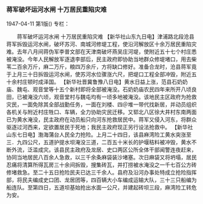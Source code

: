 ### 蒋军破坏运河水闸  十万居民重陷灾难

1947-04-11
第1版()
专栏：

　　蒋军破坏运河水闸
    十万居民重陷灾难
    【新华社山东九日电】津浦路北段沧县蒋军拆毁运河水闸，破坏苏河、南城河修堤工程，使沿河解放区十余万居民重陷灾难。去年八月间蒋伪军李普文部在天津南破坏燕吴庄河堤，使附近五十七个村庄悉被淹没。今年人民解放军逐退李部后，民主政府即协助当地群众修堤堵口，用去柴苇二百余万斤，麻二万斤，粮四万余斤，方将缺口修好。准备合龙时，沧县蒋军竟于上月三十日拆毁运河水闸，使苏河水位骤涨六尺，把堤口工程全部冲毁，附近五十余村庄顿时成泽国。
    【新华社晋冀鲁豫八日电】黄水日益上涨，范县石奶奶庙、魏屯、观音堂等十五个新村即将全部被淹没。石奶奶庙农民四年来所开八顷良田，已被淹没六顷，观音堂村与魏屯均有一顷多地被淹没。该地民主区政府为抢救灾民，一面免除其全部战勤任务，一面在刘楼、四＠堆一带代找新居，并动员组织各机关与附近村庄牲口、车辆，全力协助灾民迁移。又郓北八区徐大井村东南两面已为黄水淹没，民主政府在动员船只向河东抢救居民中。蒋军又侵入河东，将群众驱逐过河西来，定欲置居民于死地；我民主政府现正另行设法抢救中。
    【新华社山东七日电】渤海蒲台人民全力抢险。上月二十四日，该县麻湾险工黄水突涨至三．九四公尺，五道护提水坝淹没三道，二百五十米长的护堰秸料被冲毁，黄水不断外流，泛滥成灾。该县民主政府及龙居、史口两区公所全体干部闻警连夜赶来，协同当地居民八百余人急救，以三千余条麻袋装沙堵塞。次日麻袋又将坍塌，居民忍痛将清算所得瓦房三十余间拆毁，搜集砖瓦，并打捞被水淹没之一千七百公方砖修堵救急。至二十五日抢险民夫已达三千余人。县府及沿河办事处特成立抢险指挥部，将民夫编成史口团、龙居团等，四百辆大小车编成运输大队，三十三只船编为船连队。至第四日，五道坝基始抢出水面一公尺，并建起砖坝三段，麻湾险工转危为安。
